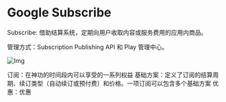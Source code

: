 # Google Subscribe

Subscribe: 借助结算系统，定期向用户收取内容或服务费用的应用内商品。



管理方式：Subscription Publishing API 和 Play 管理中心。

![Img](https://storage.googleapis.com/support-kms-prod/ZeJItyfT1ipHhboAMxxxiZtmuY2XPdluQTUL)


订阅：在神功的时间段内可以享受的一系列权益
基础方案：定义了订阅的结算周期、续订类型（自动续订或预付费）和价格。一项订阅可以包含多个基础方案
优惠：优惠
